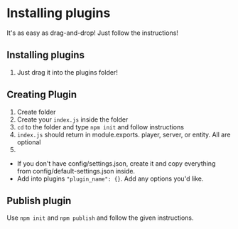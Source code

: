 Installing plugins
======================

It's as easy as drag-and-drop! Just follow the instructions! 

## Installing plugins
1. Just drag it into the plugins folder!

## Creating Plugin
1.  Create folder
2. Create your `index.js` inside the folder
3. `cd` to the folder and type `npm init` and follow instructions
4. `index.js` should return in module.exports. player, server, or entity. All are optional
5. 
  * If you don't have config/settings.json, create it and copy everything from config/default-settings.json inside.
  * Add into plugins `"plugin_name": {}`. Add any options you'd like.

## Publish plugin

Use `npm init` and `npm publish` and follow the given instructions.
